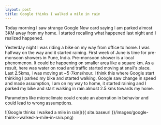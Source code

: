 ```yaml
---
layout: post
title: Google thinks I walked a mile in rain
---
```


Today morning I saw strange Google Now card saying I am parked almost 3KM away from my home. I started recalling what happened last night and I realized happened.

Yesterday night I was riding a bike on my way from office to home. I was halfway on the way and it started raining. First week of June is time for pre-monsoon showers in Pune, India. Pre-monsoon shower is a local phenomenon. It could be happening on smaller area like a square km. As a result, here was water on road and traffic started moving at snail's place. Last 2.5kms, I was moving at ~5-7kms/hour. I think this where Google start thinking I parked my bike and started walking. Google saw change in speed and made assumption, I am on my way to home, it started raining and I parked my bike and start walking in rain almost 2.5 kms towards my home.

Parameters like microclimate could create an aberration in behavior and could lead to wrong assumptions. 

![Google thinks I walked a mile in rain]({{ site.baseurl }}/images/google-think-i-walked-a-mile-in-rain.png)
